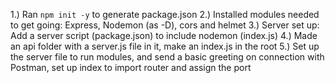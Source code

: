 1.) Ran `npm init -y` to generate package.json
2.) Installed modules needed to get going: Express, Nodemon (as -D), cors and helmet 
3.) Server set up: Add a server script (package.json) to include nodemon (index.js)
4.) Made an api folder with a server.js file in it, make an index.js in the root 
5.) Set up the server file to run modules, and send a basic greeting on connection with Postman, set up index to import router and assign the port 